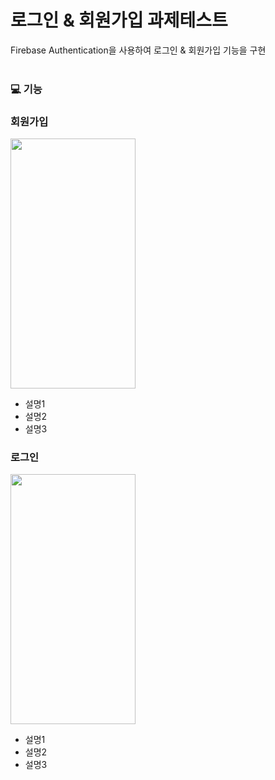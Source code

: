 # 로그인 & 회원가입 과제테스트
Firebase Authentication을 사용하여 로그인 & 회원가입 기능을 구현
<br/><br/>
### 💻 기능


### 회원가입
<img src="https://github.com/user-attachments/assets/d662fb98-de48-4a0a-ac07-c952b09a7953" width="200" height="400">

- 설명1
- 설명2
- 설명3

  
### 로그인
<img src="" width="200" height="400">

- 설명1
- 설명2
- 설명3
